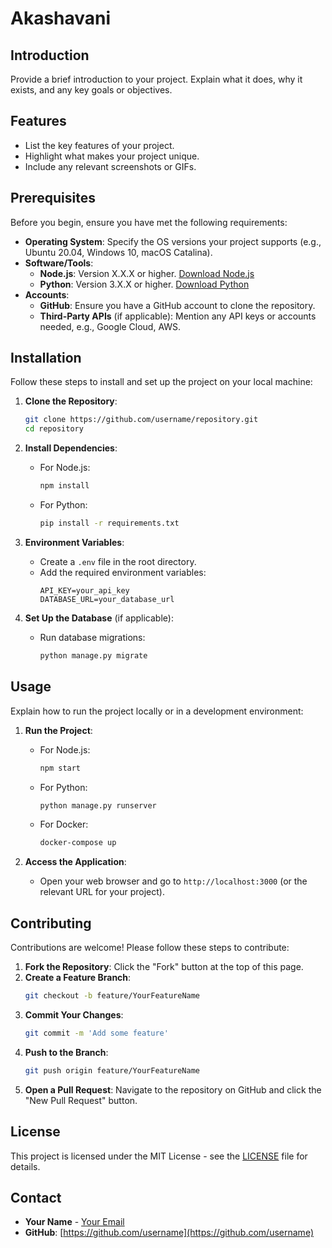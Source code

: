 # Akashavani

## Introduction

Provide a brief introduction to your project. Explain what it does, why it exists, and any key goals or objectives.

## Features

- List the key features of your project.
- Highlight what makes your project unique.
- Include any relevant screenshots or GIFs.

## Prerequisites

Before you begin, ensure you have met the following requirements:

- **Operating System**: Specify the OS versions your project supports (e.g., Ubuntu 20.04, Windows 10, macOS Catalina).
- **Software/Tools**:
  - **Node.js**: Version X.X.X or higher. [Download Node.js](https://nodejs.org/)
  - **Python**: Version 3.X.X or higher. [Download Python](https://www.python.org/downloads/)
- **Accounts**:
  - **GitHub**: Ensure you have a GitHub account to clone the repository.
  - **Third-Party APIs** (if applicable): Mention any API keys or accounts needed, e.g., Google Cloud, AWS.

## Installation

Follow these steps to install and set up the project on your local machine:

1. **Clone the Repository**:
    ```bash
    git clone https://github.com/username/repository.git
    cd repository
    ```

2. **Install Dependencies**:
   - For Node.js:
     ```bash
     npm install
     ```
   - For Python:
     ```bash
     pip install -r requirements.txt
     ```

3. **Environment Variables**:
   - Create a `.env` file in the root directory.
   - Add the required environment variables:
     ```
     API_KEY=your_api_key
     DATABASE_URL=your_database_url
     ```

4. **Set Up the Database** (if applicable):
   - Run database migrations:
     ```bash
     python manage.py migrate
     ```

## Usage

Explain how to run the project locally or in a development environment:

1. **Run the Project**:
   - For Node.js:
     ```bash
     npm start
     ```
   - For Python:
     ```bash
     python manage.py runserver
     ```
   - For Docker:
     ```bash
     docker-compose up
     ```

2. **Access the Application**:
   - Open your web browser and go to `http://localhost:3000` (or the relevant URL for your project).

## Contributing

Contributions are welcome! Please follow these steps to contribute:

1. **Fork the Repository**: Click the "Fork" button at the top of this page.
2. **Create a Feature Branch**:
    ```bash
    git checkout -b feature/YourFeatureName
    ```
3. **Commit Your Changes**:
    ```bash
    git commit -m 'Add some feature'
    ```
4. **Push to the Branch**:
    ```bash
    git push origin feature/YourFeatureName
    ```
5. **Open a Pull Request**: Navigate to the repository on GitHub and click the "New Pull Request" button.

## License

This project is licensed under the MIT License - see the [LICENSE](LICENSE) file for details.

## Contact

- **Your Name** - [Your Email](vigneshsiri1303@gmail.com)
- **GitHub**: [https://github.com/username](https://github.com/username)
